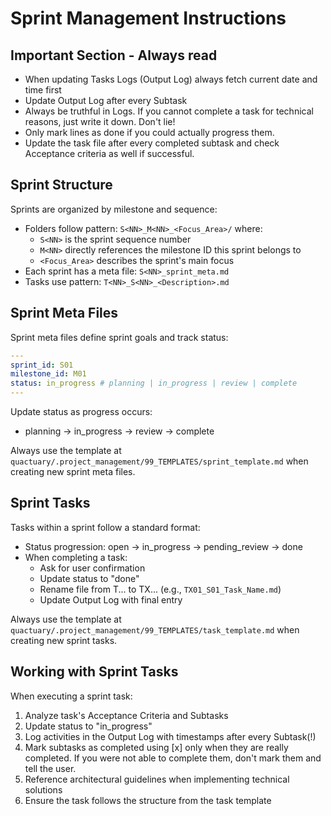 # Sprint Management Instructions

## Important Section - Always read

- When updating Tasks Logs (Output Log) always fetch current date and time first
- Update Output Log after every Subtask
- Always be truthful in Logs. If you cannot complete a task for technical reasons, just write it down. Don't lie!
- Only mark lines as done if you could actually progress them.
- Update the task file after every completed subtask and check Acceptance criteria as well if successful.

## Sprint Structure

Sprints are organized by milestone and sequence:

- Folders follow pattern: `S<NN>_M<NN>_<Focus_Area>/` where:
  - `S<NN>` is the sprint sequence number
  - `M<NN>` directly references the milestone ID this sprint belongs to
  - `<Focus_Area>` describes the sprint's main focus
- Each sprint has a meta file: `S<NN>_sprint_meta.md`
- Tasks use pattern: `T<NN>_S<NN>_<Description>.md`

## Sprint Meta Files

Sprint meta files define sprint goals and track status:

```yaml
---
sprint_id: S01
milestone_id: M01
status: in_progress # planning | in_progress | review | complete
---
```

Update status as progress occurs:

- planning → in_progress → review → complete

Always use the template at `quactuary/.project_management/99_TEMPLATES/sprint_template.md` when creating new sprint meta files.

## Sprint Tasks

Tasks within a sprint follow a standard format:

- Status progression: open → in_progress → pending_review → done
- When completing a task:
  - Ask for user confirmation
  - Update status to "done"
  - Rename file from T... to TX... (e.g., `TX01_S01_Task_Name.md`)
  - Update Output Log with final entry

Always use the template at `quactuary/.project_management/99_TEMPLATES/task_template.md` when creating new sprint tasks.

## Working with Sprint Tasks

When executing a sprint task:

1. Analyze task's Acceptance Criteria and Subtasks
2. Update status to "in_progress"
3. Log activities in the Output Log with timestamps after every Subtask(!)
4. Mark subtasks as completed using [x] only when they are really completed. If you were not able to complete them, don't mark them and tell the user.
5. Reference architectural guidelines when implementing technical solutions
6. Ensure the task follows the structure from the task template
